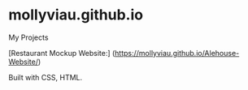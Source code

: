 # mollyviau.github.io
My Projects

[Restaurant Mockup Website:] (https://mollyviau.github.io/Alehouse-Website/)


Built with CSS, HTML.
